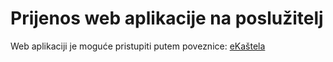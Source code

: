 # Prijenos web aplikacije na poslužitelj

Web aplikaciji je moguće pristupiti putem poveznice: [eKaštela](https://ekastela.vercel.app/)